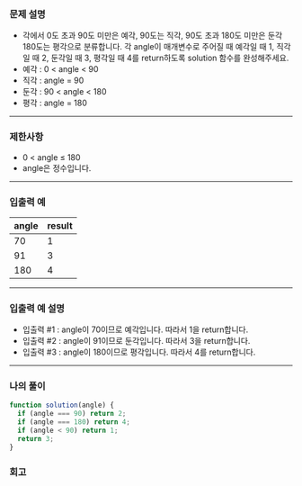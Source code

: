 ### 문제 설명

- 각에서 0도 초과 90도 미만은 예각, 90도는 직각, 90도 초과 180도 미만은 둔각 180도는 평각으로 분류합니다. 각 angle이 매개변수로 주어질 때 예각일 때 1, 직각일 때 2, 둔각일 때 3, 평각일 때 4를 return하도록 solution 함수를 완성해주세요.
- 예각 : 0 < angle < 90
- 직각 : angle = 90
- 둔각 : 90 < angle < 180
- 평각 : angle = 180

---

### 제한사항

- 0 < angle ≤ 180
- angle은 정수입니다.

---

### 입출력 예

| angle | result |
| ----- | ------ |
| 70    | 1      |
| 91    | 3      |
| 180   | 4      |

---

### 입출력 예 설명

- 입출력 #1 : angle이 70이므로 예각입니다. 따라서 1을 return합니다.
- 입출력 #2 : angle이 91이므로 둔각입니다. 따라서 3을 return합니다.
- 입출력 #3 : angle이 180이므로 평각입니다. 따라서 4를 return합니다.

---

### 나의 풀이

```javascript
function solution(angle) {
  if (angle === 90) return 2;
  if (angle === 180) return 4;
  if (angle < 90) return 1;
  return 3;
}
```

### 회고
